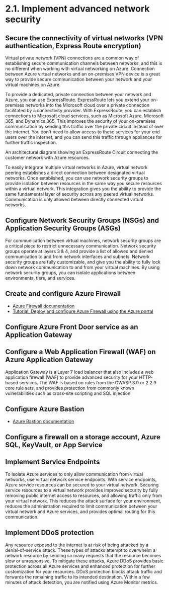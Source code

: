 # 2.1. Implement advanced network security

## Secure the connectivity of virtual networks (VPN authentication, Express Route encryption)

Virtual private network (VPN) connections are a common way of establishing secure communication channels between networks, and this is no different when working with virtual networking on Azure. Connection between Azure virtual networks and an on-premises VPN device is a great way to provide secure communication between your network and your virtual machines on Azure.

To provide a dedicated, private connection between your network and Azure, you can use ExpressRoute. ExpressRoute lets you extend your on-premises networks into the Microsoft cloud over a private connection facilitated by a connectivity provider. With ExpressRoute, you can establish connections to Microsoft cloud services, such as Microsoft Azure, Microsoft 365, and Dynamics 365. This improves the security of your on-premises communication by sending this traffic over the private circuit instead of over the internet. You don't need to allow access to these services for your end users over the internet, and you can send this traffic through appliances for further traffic inspection.

An architectural diagram showing an ExpressRoute Circuit connecting the customer network with Azure resources.

To easily integrate multiple virtual networks in Azure, virtual network peering establishes a direct connection between designated virtual networks. Once established, you can use network security groups to provide isolation between resources in the same way you secure resources within a virtual network. This integration gives you the ability to provide the same fundamental layer of security across any peered virtual networks. Communication is only allowed between directly connected virtual networks.

## Configure Network Security Groups (NSGs) and Application Security Groups (ASGs)

For communication between virtual machines, network security groups are a critical piece to restrict unnecessary communication. Network security groups operate at layers 3 & 4, and provide a list of allowed and denied communication to and from network interfaces and subnets. Network security groups are fully customizable, and give you the ability to fully lock down network communication to and from your virtual machines. By using network security groups, you can isolate applications between environments, tiers, and services.

## Create and configure Azure Firewall

* [Azure Firewall documentation](https://docs.microsoft.com/en-us/azure/firewall/)
* [Tutorial: Deploy and configure Azure Firewall using the Azure portal](https://docs.microsoft.com/en-us/azure/firewall/tutorial-firewall-deploy-portal)

## Configure Azure Front Door service as an Application Gateway

## Configure a Web Application Firewall (WAF) on Azure Application Gateway

Application Gateway is a Layer 7 load balancer that also includes a web application firewall (WAF) to provide advanced security for your HTTP-based services. The WAF is based on rules from the OWASP 3.0 or 2.2.9 core rule sets, and provides protection from commonly known vulnerabilities such as cross-site scripting and SQL injection.

## Configure Azure Bastion

* [Azure Bastion documentation](https://docs.microsoft.com/en-us/azure/bastion/)

## Configure a firewall on a storage account, Azure SQL, KeyVault, or App Service

## Implement Service Endpoints

To isolate Azure services to only allow communication from virtual networks, use virtual network service endpoints. With service endpoints, Azure service resources can be secured to your virtual network. Securing service resources to a virtual network provides improved security by fully removing public internet access to resources, and allowing traffic only from your virtual network. This reduces the attack surface for your environment, reduces the administration required to limit communication between your virtual network and Azure services, and provides optimal routing for this communication.

## Implement DDoS protection

Any resource exposed to the internet is at risk of being attacked by a denial-of-service attack. These types of attacks attempt to overwhelm a network resource by sending so many requests that the resource becomes slow or unresponsive. To mitigate these attacks, Azure DDoS provides basic protection across all Azure services and enhanced protection for further customization for your resources. DDoS protection blocks attack traffic and forwards the remaining traffic to its intended destination. Within a few minutes of attack detection, you are notified using Azure Monitor metrics.
